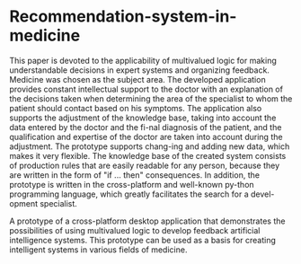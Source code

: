 # Recommendation-system-in-medicine

This paper is devoted to the applicability of multivalued logic for making understandable decisions in expert systems and organizing feedback. Medicine was chosen as the subject area. The developed application provides constant intellectual support to the doctor with an explanation of the decisions taken when determining the area of the specialist to whom the patient should contact based on his symptoms. The application also supports the adjustment of the knowledge base, taking into account the data entered by the doctor and the fi-nal diagnosis of the patient, and the qualification and expertise of the doctor are taken into account during the adjustment. The prototype supports chang-ing and adding new data, which makes it very flexible. The knowledge base of the created system consists of production rules that are easily readable for any person, because they are written in the form of "if ... then" consequences. In addition, the prototype is written in the cross-platform and well-known py-thon programming language, which greatly facilitates the search for a devel-opment specialist.

A prototype of a cross-platform desktop application that demonstrates the possibilities of using multivalued logic to develop feedback artificial intelligence systems.  This prototype can be used as a basis for creating intelligent systems in various fields of medicine.
